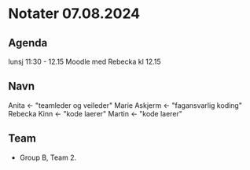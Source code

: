 # Notater 07.08.2024

## Agenda
lunsj 11:30 - 12.15
Moodle med Rebecka kl 12.15

## Navn
Anita <- "teamleder og veileder"
Marie Askjerm <- "fagansvarlig koding"
Rebecka Kinn <- "kode laerer"
Martin <- "kode laerer"

## Team
- Group B, Team 2.
